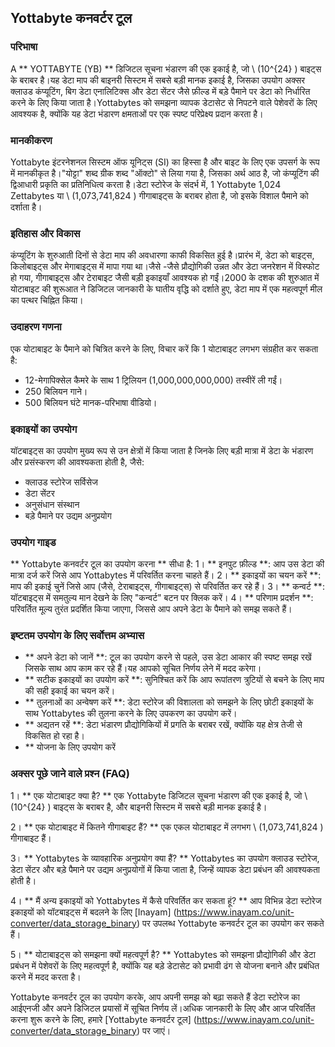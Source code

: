 ## Yottabyte कनवर्टर टूल

### परिभाषा
A ** YOTTABYTE (YB) ** डिजिटल सूचना भंडारण की एक इकाई है, जो \ (10^{24} \) बाइट्स के बराबर है।यह डेटा माप की बाइनरी सिस्टम में सबसे बड़ी मानक इकाई है, जिसका उपयोग अक्सर क्लाउड कंप्यूटिंग, बिग डेटा एनालिटिक्स और डेटा सेंटर जैसे फ़ील्ड में बड़े पैमाने पर डेटा को निर्धारित करने के लिए किया जाता है।Yottabytes को समझना व्यापक डेटासेट से निपटने वाले पेशेवरों के लिए आवश्यक है, क्योंकि यह डेटा भंडारण क्षमताओं पर एक स्पष्ट परिप्रेक्ष्य प्रदान करता है।

### मानकीकरण
Yottabyte इंटरनेशनल सिस्टम ऑफ यूनिट्स (SI) का हिस्सा है और बाइट के लिए एक उपसर्ग के रूप में मानकीकृत है।"योट्टा" शब्द ग्रीक शब्द "ऑक्टो" से लिया गया है, जिसका अर्थ आठ है, जो कंप्यूटिंग की द्विआधारी प्रकृति का प्रतिनिधित्व करता है।डेटा स्टोरेज के संदर्भ में, 1 Yottabyte 1,024 Zettabytes या \ (1,073,741,824 \) गीगाबाइट्स के बराबर होता है, जो इसके विशाल पैमाने को दर्शाता है।

### इतिहास और विकास
कंप्यूटिंग के शुरुआती दिनों से डेटा माप की अवधारणा काफी विकसित हुई है।प्रारंभ में, डेटा को बाइट्स, किलोबाइट्स और मेगाबाइट्स में मापा गया था।जैसे -जैसे प्रौद्योगिकी उन्नत और डेटा जनरेशन में विस्फोट हो गया, गीगाबाइट्स और टेराबाइट जैसी बड़ी इकाइयाँ आवश्यक हो गईं।2000 के दशक की शुरुआत में योटाबाइट की शुरूआत ने डिजिटल जानकारी के घातीय वृद्धि को दर्शाते हुए, डेटा माप में एक महत्वपूर्ण मील का पत्थर चिह्नित किया।

### उदाहरण गणना
एक योटाबाइट के पैमाने को चित्रित करने के लिए, विचार करें कि 1 योटाबाइट लगभग संग्रहीत कर सकता है:
- 12-मेगापिक्सेल कैमरे के साथ 1 ट्रिलियन (1,000,000,000,000) तस्वीरें ली गईं।
- 250 बिलियन गाने।
- 500 बिलियन घंटे मानक-परिभाषा वीडियो।

### इकाइयों का उपयोग
यॉटबाइट्स का उपयोग मुख्य रूप से उन क्षेत्रों में किया जाता है जिनके लिए बड़ी मात्रा में डेटा के भंडारण और प्रसंस्करण की आवश्यकता होती है, जैसे:
- क्लाउड स्टोरेज सर्विसेज
- डेटा सेंटर
- अनुसंधान संस्थान
- बड़े पैमाने पर उद्यम अनुप्रयोग

### उपयोग गाइड
** Yottabyte कनवर्टर टूल का उपयोग करना ** सीधा है:
1। ** इनपुट फ़ील्ड **: आप उस डेटा की मात्रा दर्ज करें जिसे आप Yottabytes में परिवर्तित करना चाहते हैं।
2। ** इकाइयों का चयन करें **: माप की इकाई चुनें जिसे आप (जैसे, टेराबाइट्स, गीगाबाइट्स) से परिवर्तित कर रहे हैं।
3। ** कन्वर्ट **: यॉटबाइट्स में समतुल्य मान देखने के लिए "कन्वर्ट" बटन पर क्लिक करें।
4। ** परिणाम प्रदर्शन **: परिवर्तित मूल्य तुरंत प्रदर्शित किया जाएगा, जिससे आप अपने डेटा के पैमाने को समझ सकते हैं।

### इष्टतम उपयोग के लिए सर्वोत्तम अभ्यास
- ** अपने डेटा को जानें **: टूल का उपयोग करने से पहले, उस डेटा आकार की स्पष्ट समझ रखें जिसके साथ आप काम कर रहे हैं।यह आपको सूचित निर्णय लेने में मदद करेगा।
- ** सटीक इकाइयों का उपयोग करें **: सुनिश्चित करें कि आप रूपांतरण त्रुटियों से बचने के लिए माप की सही इकाई का चयन करें।
- ** तुलनाओं का अन्वेषण करें **: डेटा स्टोरेज की विशालता को समझने के लिए छोटी इकाइयों के साथ Yottabytes की तुलना करने के लिए उपकरण का उपयोग करें।
- ** अद्यतन रहें **: डेटा भंडारण प्रौद्योगिकियों में प्रगति के बराबर रखें, क्योंकि यह क्षेत्र तेजी से विकसित हो रहा है।
- ** योजना के लिए उपयोग करें

### अक्सर पूछे जाने वाले प्रश्न (FAQ)

1। ** एक योटाबाइट क्या है? **
एक Yottabyte डिजिटल सूचना भंडारण की एक इकाई है, जो \ (10^{24} \) बाइट्स के बराबर है, और बाइनरी सिस्टम में सबसे बड़ी मानक इकाई है।

2। ** एक योटाबाइट में कितने गीगाबाइट हैं? **
एक एकल योटाबाइट में लगभग \ (1,073,741,824 \) गीगाबाइट हैं।

3। ** Yottabytes के व्यावहारिक अनुप्रयोग क्या हैं? **
Yottabytes का उपयोग क्लाउड स्टोरेज, डेटा सेंटर और बड़े पैमाने पर उद्यम अनुप्रयोगों में किया जाता है, जिन्हें व्यापक डेटा प्रबंधन की आवश्यकता होती है।

4। ** मैं अन्य इकाइयों को Yottabytes में कैसे परिवर्तित कर सकता हूं? **
आप विभिन्न डेटा स्टोरेज इकाइयों को यॉटबाइट्स में बदलने के लिए [Inayam] (https://www.inayam.co/unit-converter/data_storage_binary) पर उपलब्ध Yottabyte कनवर्टर टूल का उपयोग कर सकते हैं।

5। ** योटाबाइट्स को समझना क्यों महत्वपूर्ण है? **
Yottabytes को समझना प्रौद्योगिकी और डेटा प्रबंधन में पेशेवरों के लिए महत्वपूर्ण है, क्योंकि यह बड़े डेटासेट को प्रभावी ढंग से योजना बनाने और प्रबंधित करने में मदद करता है।

Yottabyte कनवर्टर टूल का उपयोग करके, आप अपनी समझ को बढ़ा सकते हैं डेटा स्टोरेज का आईएनजी और अपने डिजिटल प्रयासों में सूचित निर्णय लें।अधिक जानकारी के लिए और आज परिवर्तित करना शुरू करने के लिए, हमारे [Yottabyte कनवर्टर टूल] (https://www.inayam.co/unit-converter/data_storage_binary) पर जाएं।